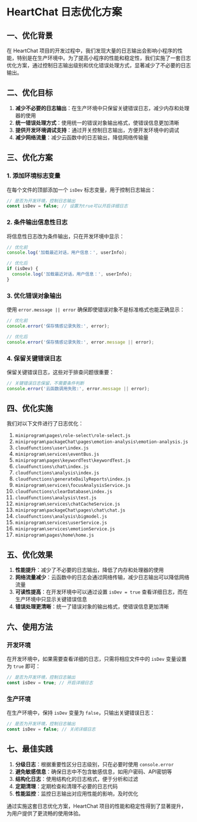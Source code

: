 # HeartChat 日志优化方案

## 一、优化背景

在 HeartChat 项目的开发过程中，我们发现大量的日志输出会影响小程序的性能，特别是在生产环境中。为了提高小程序的性能和稳定性，我们实施了一套日志优化方案，通过控制日志输出级别和优化错误处理方式，显著减少了不必要的日志输出。

## 二、优化目标

1. **减少不必要的日志输出**：在生产环境中只保留关键错误日志，减少内存和处理器的使用
2. **统一错误处理方式**：使用统一的错误对象输出格式，使错误信息更加清晰
3. **提供开发环境调试支持**：通过开关控制日志输出，方便开发环境中的调试
4. **减少网络流量**：减少云函数中的日志输出，降低网络传输量

## 三、优化方案

### 1. 添加环境标志变量

在每个文件的顶部添加一个 `isDev` 标志变量，用于控制日志输出：

```javascript
// 是否为开发环境，控制日志输出
const isDev = false; // 设置为true可以开启详细日志
```

### 2. 条件输出信息性日志

将信息性日志改为条件输出，只在开发环境中显示：

```javascript
// 优化前
console.log('加载最近对话，用户信息：', userInfo);

// 优化后
if (isDev) {
  console.log('加载最近对话，用户信息：', userInfo);
}
```

### 3. 优化错误对象输出

使用 `error.message || error` 确保即使错误对象不是标准格式也能正确显示：

```javascript
// 优化前
console.error('保存情感记录失败:', error);

// 优化后
console.error('保存情感记录失败:', error.message || error);
```

### 4. 保留关键错误日志

保留关键错误日志，这些对于排查问题很重要：

```javascript
// 关键错误日志保留，不需要条件判断
console.error('云函数调用失败:', error.message || error);
```

## 四、优化实施

我们对以下文件进行了日志优化：

1. `miniprogram\pages\role-select\role-select.js`
2. `miniprogram\packageChat\pages\emotion-analysis\emotion-analysis.js`
3. `cloudfunctions\user\index.js`
4. `miniprogram\services\eventBus.js`
5. `miniprogram\pages\keywordTest\keywordTest.js`
6. `cloudfunctions\chat\index.js`
7. `cloudfunctions\analysis\index.js`
8. `cloudfunctions\generateDailyReports\index.js`
9. `miniprogram\services\focusAnalysisService.js`
10. `cloudfunctions\clearDatabase\index.js`
11. `cloudfunctions\analysis\test.js`
12. `miniprogram\services\chatCacheService.js`
13. `miniprogram\packageChat\pages\chat\chat.js`
14. `cloudfunctions\analysis\bigmodel.js`
15. `miniprogram\services\userService.js`
16. `miniprogram\services\emotionService.js`
17. `miniprogram\pages\home\home.js`

## 五、优化效果

1. **性能提升**：减少了不必要的日志输出，降低了内存和处理器的使用
2. **网络流量减少**：云函数中的日志会通过网络传输，减少日志输出可以降低网络流量
3. **可读性提高**：在开发环境中可以通过设置 `isDev = true` 查看详细日志，而在生产环境中只显示关键错误信息
4. **错误处理更清晰**：统一了错误对象的输出格式，使错误信息更加清晰

## 六、使用方法

### 开发环境

在开发环境中，如果需要查看详细的日志，只需将相应文件中的 `isDev` 变量设置为 `true` 即可：

```javascript
// 是否为开发环境，控制日志输出
const isDev = true; // 开启详细日志
```

### 生产环境

在生产环境中，保持 `isDev` 变量为 `false`，只输出关键错误日志：

```javascript
// 是否为开发环境，控制日志输出
const isDev = false; // 关闭详细日志
```

## 七、最佳实践

1. **分级日志**：根据重要性区分日志级别，只在必要时使用 `console.error`
2. **避免敏感信息**：确保日志中不包含敏感信息，如用户密码、API密钥等
3. **结构化日志**：使用结构化的日志格式，便于分析和过滤
4. **定期清理**：定期检查和清理不必要的日志代码
5. **性能监控**：监控日志输出对应用性能的影响，及时优化

通过实施这套日志优化方案，HeartChat 项目的性能和稳定性得到了显著提升，为用户提供了更流畅的使用体验。
